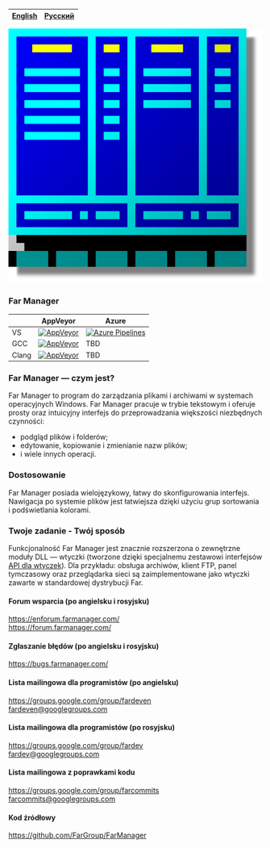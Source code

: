 |[English](README.md)|[Русский](README-RU.md)|
|-|-|

[![Header][logo-img]][logo-url]

### Far Manager
| | AppVeyor | Azure |
|-|-|-|
| VS | [![AppVeyor][VS-AppVeyor-img]][VS-AppVeyor-url] | [![Azure Pipelines][VS-Azure-img]][VS-Azure-url] |
| GCC | [![AppVeyor][GCC-AppVeyor-img]][GCC-AppVeyor-url] | TBD |
| Clang | [![AppVeyor][Clang-AppVeyor-img]][Clang-AppVeyor-url] | TBD |


### Far Manager — czym jest?
Far Manager to program do zarządzania plikami i archiwami w systemach operacyjnych Windows. Far Manager pracuje w trybie tekstowym i oferuje prosty oraz intuicyjny interfejs do przeprowadzania większości niezbędnych czynności:
* podgląd plików i folderów;
* edytowanie, kopiowanie i zmienianie nazw plików;
* i wiele innych operacji.

### Dostosowanie
Far Manager posiada wielojęzykowy, łatwy do skonfigurowania interfejs. Nawigacja po systemie plików jest łatwiejsza dzięki użyciu grup sortowania i podświetlania kolorami.

### Twoje zadanie - Twój sposób
Funkcjonalność Far Manager jest znacznie rozszerzona o zewnętrzne moduły DLL — wtyczki (tworzone dzięki specjalnemu zestawowi interfejsów [API dla wtyczek](https://api.farmanager.com/)). Dla przykładu: obsługa archiwów, klient FTP, panel tymczasowy oraz przeglądarka sieci są zaimplementowane jako wtyczki zawarte w standardowej dystrybucji Far.


#### Forum wsparcia (po angielsku i rosyjsku)
https://enforum.farmanager.com/<br/>
https://forum.farmanager.com/

#### Zgłaszanie błędów (po angielsku i rosyjsku)
https://bugs.farmanager.com/

#### Lista mailingowa dla programistów (po angielsku)
https://groups.google.com/group/fardeven<br/>
<fardeven@googlegroups.com>

#### Lista mailingowa dla programistów (po rosyjsku)
https://groups.google.com/group/fardev<br/>
<fardev@googlegroups.com>

#### Lista mailingowa z poprawkami kodu
https://groups.google.com/group/farcommits<br/>
<farcommits@googlegroups.com>

#### Kod źródłowy
https://github.com/FarGroup/FarManager

[logo-img]: ./logo.svg
[logo-url]: https://www.farmanager.com
[VS-AppVeyor-img]: https://ci.appveyor.com/api/projects/status/6pca73evwo3oxvr9?svg=true
[VS-AppVeyor-url]: https://ci.appveyor.com/project/FarGroup/farmanager/history
[GCC-AppVeyor-img]: https://ci.appveyor.com/api/projects/status/k7ln3edp8nt5aoay?svg=true
[GCC-AppVeyor-url]: https://ci.appveyor.com/project/FarGroup/farmanager-5lhsj/history
[Clang-AppVeyor-img]: https://ci.appveyor.com/api/projects/status/pvwnc6gc5tjlpmti?svg=true
[Clang-AppVeyor-url]: https://ci.appveyor.com/project/FarGroup/farmanager-tgu1s/history
[VS-Azure-img]: https://img.shields.io/azure-devops/build/FarGroup/66d0ddcf-a098-4b98-9470-1c90632c4ba3/1.svg?logo=azuredevops
[VS-Azure-url]: https://dev.azure.com/FarGroup/FarManager/_build?definitionId=1
